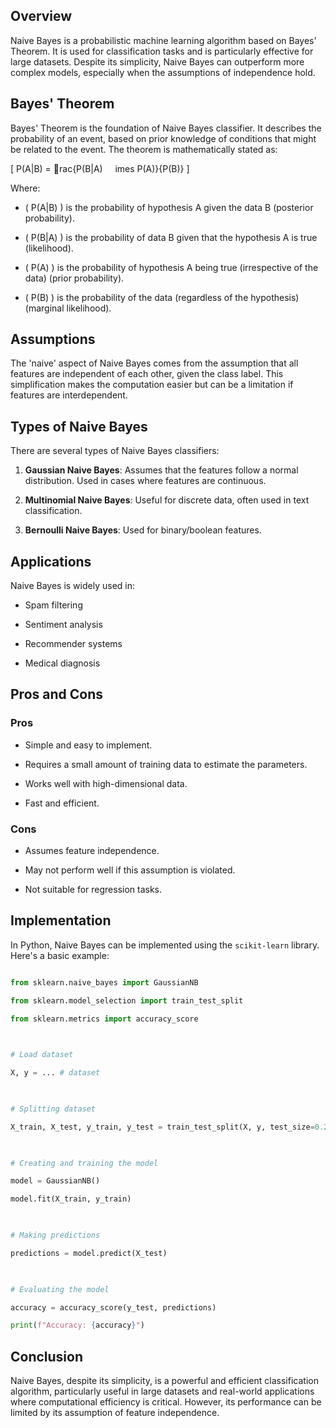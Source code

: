 ## Overview

Naive Bayes is a probabilistic machine learning algorithm based on Bayes' Theorem. It is used for classification tasks and is particularly effective for large datasets. Despite its simplicity, Naive Bayes can outperform more complex models, especially when the assumptions of independence hold.

## Bayes' Theorem
Bayes' Theorem is the foundation of Naive Bayes classifier. It describes the probability of an event, based on prior knowledge of conditions that might be related to the event. The theorem is mathematically stated as:

\[ P(A|B) = rac{P(B|A)     imes P(A)}{P(B)} \]

Where:

- \( P(A|B) \) is the probability of hypothesis A given the data B (posterior probability).

- \( P(B|A) \) is the probability of data B given that the hypothesis A is true (likelihood).

- \( P(A) \) is the probability of hypothesis A being true (irrespective of the data) (prior probability).

- \( P(B) \) is the probability of the data (regardless of the hypothesis) (marginal likelihood).

  

## Assumptions

The 'naive' aspect of Naive Bayes comes from the assumption that all features are independent of each other, given the class label. This simplification makes the computation easier but can be a limitation if features are interdependent.

  

## Types of Naive Bayes

  

There are several types of Naive Bayes classifiers:

  

1. **Gaussian Naive Bayes**: Assumes that the features follow a normal distribution. Used in cases where features are continuous.

2. **Multinomial Naive Bayes**: Useful for discrete data, often used in text classification.

3. **Bernoulli Naive Bayes**: Used for binary/boolean features.

  

## Applications

  

Naive Bayes is widely used in:

  

- Spam filtering

- Sentiment analysis

- Recommender systems

- Medical diagnosis

  

## Pros and Cons

  

### Pros

  

- Simple and easy to implement.

- Requires a small amount of training data to estimate the parameters.

- Works well with high-dimensional data.

- Fast and efficient.

  

### Cons

  

- Assumes feature independence.

- May not perform well if this assumption is violated.

- Not suitable for regression tasks.

  

## Implementation

  

In Python, Naive Bayes can be implemented using the `scikit-learn` library. Here's a basic example:

  

```python

from sklearn.naive_bayes import GaussianNB

from sklearn.model_selection import train_test_split

from sklearn.metrics import accuracy_score

  

# Load dataset

X, y = ... # dataset

  

# Splitting dataset

X_train, X_test, y_train, y_test = train_test_split(X, y, test_size=0.2)

  

# Creating and training the model

model = GaussianNB()

model.fit(X_train, y_train)

  

# Making predictions

predictions = model.predict(X_test)

  

# Evaluating the model

accuracy = accuracy_score(y_test, predictions)

print(f"Accuracy: {accuracy}")

```

  

## Conclusion

  

Naive Bayes, despite its simplicity, is a powerful and efficient classification algorithm, particularly useful in large datasets and real-world applications where computational efficiency is critical. However, its performance can be limited by its assumption of feature independence.